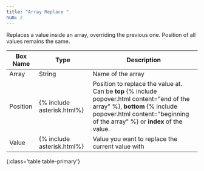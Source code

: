 ```yaml
---
title: "Array Replace "
num: 2
---
```


Replaces a value inside an array, overriding the previous one. Position of all values remains the same.

| Box Name | Type | Description | 
|-------|--------|--------
|Array	|String	| Name of the array
|Position|{% include asterisk.html%}|Position to replace the value at. Can be **top** {% include popover.html content="end of the array" %}, **bottom** {% include popover.html content="beginning of the array" %} or **index** of the value.
|Value | {% include asterisk.html%} | Value you want to replace the current value with
{:class='table table-primary'}







